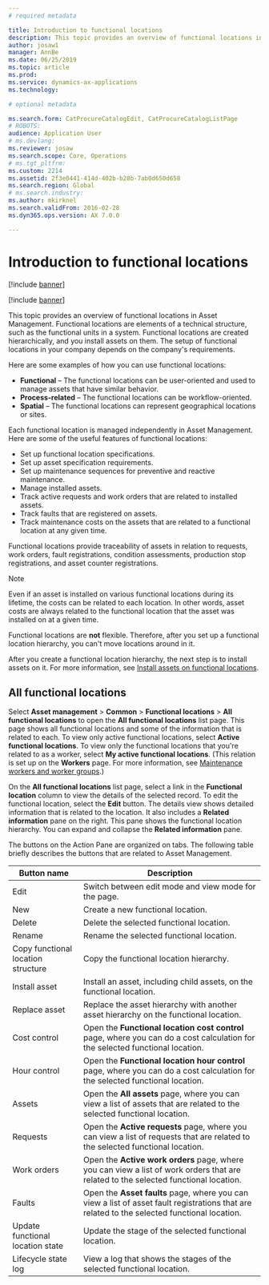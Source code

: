 ```yaml
---
# required metadata

title: Introduction to functional locations
description: This topic provides an overview of functional locations in Asset Management.
author: josaw1
manager: AnnBe
ms.date: 06/25/2019
ms.topic: article
ms.prod: 
ms.service: dynamics-ax-applications
ms.technology: 

# optional metadata

ms.search.form: CatProcureCatalogEdit, CatProcureCatalogListPage
# ROBOTS: 
audience: Application User
# ms.devlang: 
ms.reviewer: josaw
ms.search.scope: Core, Operations
# ms.tgt_pltfrm: 
ms.custom: 2214
ms.assetid: 2f3e0441-414d-402b-b28b-7ab0d650d658
ms.search.region: Global
# ms.search.industry: 
ms.author: mkirknel
ms.search.validFrom: 2016-02-28
ms.dyn365.ops.version: AX 7.0.0

---
```


# Introduction to functional locations

[!include [banner](../../includes/banner.md)]

[!include [banner](../../includes/preview-banner.md)]

This topic provides an overview of functional locations in Asset Management. Functional locations are elements of a technical structure, such as the functional units in a system. Functional locations are created hierarchically, and you install assets on them. The setup of functional locations in your company depends on the company's requirements.

Here are some examples of how you can use functional locations:

- **Functional** – The functional locations can be user-oriented and used to manage assets that have similar behavior.
- **Process-related** – The functional locations can be workflow-oriented.
- **Spatial** – The functional locations can represent geographical locations or sites.

Each functional location is managed independently in Asset Management. Here are some of the useful features of functional locations:

- Set up functional location specifications.
- Set up asset specification requirements.
- Set up maintenance sequences for preventive and reactive maintenance.
- Manage installed assets.
- Track active requests and work orders that are related to installed assets.
- Track faults that are registered on assets.
- Track maintenance costs on the assets that are related to a functional location at any given time.

Functional locations provide traceability of assets in relation to requests, work orders, fault registrations, condition assessments, production stop registrations, and asset counter registrations.

> [!NOTE]
> Even if an asset is installed on various functional locations during its lifetime, the costs can be related to each location. In other words, asset costs are always related to the functional location that the asset was installed on at a given time.

Functional locations are **not** flexible. Therefore, after you set up a functional location hierarchy, you can't move locations around in it. 

After you create a functional location hierarchy, the next step is to install assets on it. For more information, see [Install assets on functional locations](../functional-locations/install-objects-on-functional-locations.md).

## All functional locations

Select **Asset management** \> **Common** \> **Functional locations** \> **All functional locations** to open the **All functional locations** list page. This page shows all functional locations and some of the information that is related to each. To view only active functional locations, select **Active functional locations**. To view only the functional locations that you're related to as a worker, select **My active functional locations**. (This relation is set up on the **Workers** page. For more information, see [Maintenance workers and worker groups](../setup-for-objects/workers-and-worker-groups.md).)

On the **All functional locations** list page, select a link in the **Functional location** column to view the details of the selected record. To edit the functional location, select the **Edit** button. The details view shows detailed information that is related to the location. It also includes a **Related information** pane on the right. This pane shows the functional location hierarchy. You can expand and collapse the **Related information** pane.

The buttons on the Action Pane are organized on tabs. The following table briefly describes the buttons that are related to Asset Management.

| Button name                         | Description                                                                                                                                  |
|-------------------------------------|----------------------------------------------------------------------------------------------------------------------------------------------|
| Edit                                | Switch between edit mode and view mode for the page.                                                                                         |
| New                                 | Create a new functional location.                                                                                                            |
| Delete                              | Delete the selected functional location.                                                                                                     |
| Rename                              | Rename the selected functional location.                                                                                                     |
| Copy functional location structure  | Copy the functional location hierarchy.                                                                                                      |
| Install asset                       | Install an asset, including child assets, on the functional location.                                                                        |
| Replace asset                       | Replace the asset hierarchy with another asset hierarchy on the functional location.                                                         |
| Cost control                        | Open the **Functional location cost control** page, where you can do a cost calculation for the selected functional location.                |
| Hour control                        | Open the **Functional location hour control** page, where you can do a cost calculation for the selected functional location.                |
| Assets                              | Open the **All assets** page, where you can view a list of assets that are related to the selected functional location.                      |
| Requests                            | Open the **Active requests** page, where you can view a list of requests that are related to the selected functional location.               |
| Work orders                         | Open the **Active work orders** page, where you can view a list of work orders that are related to the selected functional location.         |
| Faults                              | Open the **Asset faults** page, where you can view a list of asset fault registrations that are related to the selected functional location. |
| Update functional location state    | Update the stage of the selected functional location.                                                                                        |
| Lifecycle state log                 | View a log that shows the stages of the selected functional location.                                                                        |
